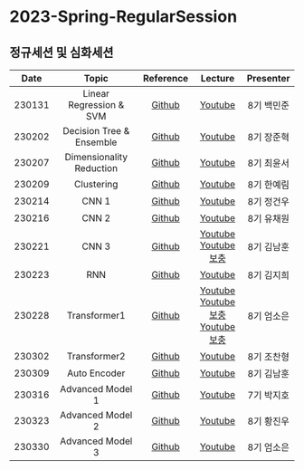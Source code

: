 # 2023-Spring-RegularSession
## 정규세션 및 심화세션
|Date|Topic|Reference|Lecture|Presenter|
|:---:|:---:|:---:|:---:|:---:|
|230131|Linear Regression & SVM|[Github](https://github.com/DataScience-Lab-Yonsei/2023-Spring-RegularSession/tree/main/%5B0131%5D_LinearRegression_and_SVM/%E1%84%8C%E1%85%A1%E1%84%85%E1%85%AD)|[Youtube](https://youtu.be/2n0-HaP1ASw)|8기 백민준|
|230202|Decision Tree & Ensemble|[Github](https://github.com/DataScience-Lab-Yonsei/2022-Fall-RegularSession/tree/main/220809%20Decision%20Tree%20%26%20Ensemble/%EC%9E%90%EB%A3%8C)|[Youtube](https://youtu.be/c2NBn45cEz4)|8기 장준혁|
|230207|Dimensionality Reduction|[Github](https://github.com/DataScience-Lab-Yonsei/2022-Fall-RegularSession/tree/main/220811%20Unsupervised%20Learning/%EC%9E%90%EB%A3%8C)|[Youtube](https://youtu.be/URElPfPKnYo)|8기 최윤서|
|230209|Clustering|[Github](https://github.com/DataScience-Lab-Yonsei/2022-Fall-RegularSession/tree/main/220816%20%EC%B0%A8%EC%9B%90%EC%B6%95%EC%86%8C%20%EA%B0%9C%EA%B4%84%20%EB%B0%8F%20%EB%AA%A8%EB%8D%B8%EB%A7%81%EA%B3%BC%20%ED%86%B5%EA%B3%84%ED%95%99)|[Youtube]()|8기 한예림|
|230214|CNN 1|[Github](https://github.com/DataScience-Lab-Yonsei/2022-Fall-RegularSession/tree/main/220818%20Deep%20Learning%20Basic/%EC%9E%90%EB%A3%8C)|[Youtube](https://youtu.be/navtH0-qQVQ)|8기 정건우|
|230216|CNN 2|[Github](https://github.com/DataScience-Lab-Yonsei/2022-Fall-RegularSession/tree/main/220823%20CNN/%EC%9E%90%EB%A3%8C)|[Youtube]()|8기 유채원|
|230221|CNN 3|[Github](https://github.com/DataScience-Lab-Yonsei/2022-Fall-RegularSession/tree/main/220825%20CNN%20Implementation/%EC%9E%90%EB%A3%8C)|[Youtube](https://youtu.be/PiEeV8jhkb0)<br>[Youtube 보충](https://youtu.be/EsGfb-sKr8w)|8기 김남훈|
|230223|RNN|[Github](https://github.com/DataScience-Lab-Yonsei/2022-Fall-RegularSession/tree/main/220830%20Text%20Mining%20%26%20Embedding/%EC%9E%90%EB%A3%8C)|[Youtube](https://youtu.be/koeYEMbs_EU)|8기 김지희|
|230228|Transformer1|[Github](https://github.com/DataScience-Lab-Yonsei/2022-Fall-RegularSession/tree/main/220901%20RNN/%EC%9E%90%EB%A3%8C)|[Youtube](https://youtu.be/NpIx4uV1Nts)<br>[Youtube 보충](https://youtu.be/G5MOVRcVsSQ)<br>[Youtube 보충](https://youtu.be/Mb4dB1TjT5s)|8기 엄소은|
|230302|Transformer2|[Github](https://github.com/DataScience-Lab-Yonsei/2022-Fall-RegularSession/tree/main/220908%20Recommender%20System)|[Youtube](https://youtu.be/7fu9V_XwWgc)|8기 조찬형|
|230309|Auto Encoder|[Github](https://github.com/DataScience-Lab-Yonsei/2022-Fall-RegularSession/tree/main/220915%20Attention%20%26%20Transformer)|[Youtube](https://youtu.be/-LXlflwuvLQ)|8기 김남훈|
|230316|Advanced Model 1|[Github](https://github.com/DataScience-Lab-Yonsei/2022-Fall-RegularSession/tree/main/220922%20BERT%20%26%20Generative%20Model%20Basic)|[Youtube](https://youtu.be/j20gvl4Ie0s)|7기 박지호|
|230323|Advanced Model 2|[Github](https://github.com/DataScience-Lab-Yonsei/2022-Fall-RegularSession/tree/main/220929%20Generative%20Model%20(GAN))|[Youtube](https://youtu.be/V1U_DIMtHVU)|8기 황진우|
|230330|Advanced Model 3|[Github](https://github.com/DataScience-Lab-Yonsei/2022-Fall-RegularSession/tree/main/220929%20Generative%20Model%20(GAN))|[Youtube](https://youtu.be/V1U_DIMtHVU)|8기 엄소은|
